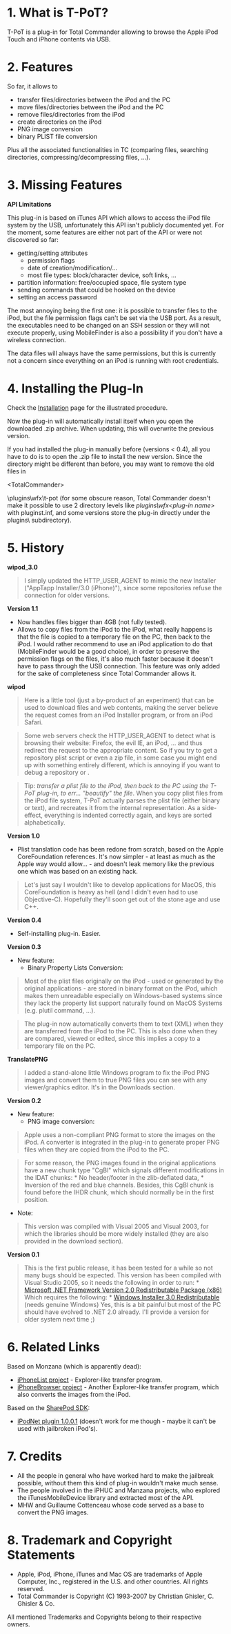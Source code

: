 # 1. What is T-PoT? #

T-PoT is a plug-in for Total Commander allowing to browse the Apple iPod Touch and iPhone contents via USB.

# 2. Features #

So far, it allows to
  * transfer files/directories between the iPod and the PC
  * move files/directories between the iPod and the PC
  * remove files/directories from the iPod
  * create directories on the iPod
  * PNG image conversion
  * binary PLIST file conversion

Plus all the associated functionalities in TC (comparing files, searching directories, compressing/decompressing files, ...).

# 3. Missing Features #

**API Limitations**

This plug-in is based on iTunes API which allows to access the iPod file system by the USB, unfortunately this API isn't publicly documented yet. For the moment, some features are either not part of the API or were not discovered so far:
  * getting/setting attributes
    * permission flags
    * date of creation/modification/...
    * most file types: block/character device, soft links, ...
  * partition information: free/occupied space, file system type
  * sending commands that could be hooked on the device
  * setting an access password

The most annoying being the first one: it is possible to transfer files to the iPod, but the file permission flags can't be set via the USB port. As a result, the executables need to be changed on an SSH session or they will not execute properly, using MobileFinder is also a possibility if you don't have a wireless connection.

The data files will always have the same permissions, but this is currently not a concern since everything on an iPod is running with root credentials.

# 4. Installing the Plug-In #

Check the [Installation](Installation.md) page for the illustrated procedure.

Now the plug-in will automatically install itself when you open the downloaded .zip archive. When updating, this will overwrite the previous version.

If you had installed the plug-in manually before (versions < 0.4), all you have to do is to open the .zip file to install the new version. Since the directory might be different than before, you may want to remove the old files in 

&lt;TotalCommander&gt;

\plugins\wfx\t-pot (for some obscure reason, Total Commander doesn't make it possible to use 2 directory levels like _plugins\wfx\<plug-in name>_ with pluginst.inf, and some versions store the plug-in directly under the plugins\ subdirectory).

# 5. History #

**wipod\_3.0**

> I simply updated the HTTP\_USER\_AGENT to mimic the new Installer ("AppTapp Installer/3.0 (iPhone)"), since some repositories refuse the connection for older versions.

**Version 1.1**

  * Now handles files bigger than 4GB (not fully tested).
  * Allows to copy files from the iPod to the iPod, what really happens is that the file is copied to a temporary file on the PC, then back to the iPod. I would rather recommend to use an iPod application to do that (MobileFinder would be a good choice), in order to preserve the permission flags on the files, it's also much faster because it doesn't have to pass through the USB connection. This feature was only added for the sake of completeness since Total Commander allows it.

**wipod**

> Here is a little tool (just a by-product of an experiment) that can be used to download files and web contents, making the server believe the request comes from an iPod Installer program, or from an iPod Safari.

> Some web servers check the HTTP\_USER\_AGENT to detect what is browsing their website: Firefox, the evil IE, an iPod, ... and thus redirect the request to the appropriate content. So if you try to get a repository plist script or even a zip file, in some case you might end up with something entirely different, which is annoying if you want to debug a repository or <insert other motives here>.

> Tip: _transfer a plist file to the iPod, then back to the PC using the T-PoT plug-in, to err... "beautify" the file_. When you copy plist files from the iPod file system, T-PoT actually parses the plist file (either binary or text), and recreates it from the internal representation. As a side-effect, everything is indented correctly again, and keys are sorted alphabetically.

**Version 1.0**

  * Plist translation code has been redone from scratch, based on the Apple CoreFoundation references. It's now simpler - at least as much as the Apple way would allow... - and doesn't leak memory like the previous one which was based on an existing hack.

> Let's just say I wouldn't like to develop applications for MacOS, this CoreFoundation is heavy as hell (and I didn't even had to use Objective-C). Hopefully they'll soon get out of the stone age and use C++.

**Version 0.4**

  * Self-installing plug-in. Easier.

**Version 0.3**

  * New feature:
    * Binary Property Lists Conversion:

> Most of the plist files originally on the iPod - used or generated by the original applications - are stored in binary format on the iPod, which makes them unreadable especially on Windows-based systems since they lack the property list support naturally found on MacOS Systems (e.g. plutil command, ...).

> The plug-in now automatically converts them to text (XML) when they are transferred from the iPod to the PC. This is also done when they are compared, viewed or edited, since this implies a copy to a temporary file on the PC.

**TranslatePNG**

> I added a stand-alone little Windows program to fix the iPod PNG images and convert them to true PNG files you can see with any viewer/graphics editor. It's in the Downloads section.

**Version 0.2**

  * New feature:
    * PNG image conversion:

> Apple uses a non-compliant PNG format to store the images on the iPod. A converter is integrated in the plug-in to generate proper PNG files when they are copied from the iPod to the PC.

> For some reason, the PNG images found in the original applications have a new chunk type "CgBl" which signals different modifications in the IDAT chunks:
    * No header/footer in the zlib-deflated data,
    * Inversion of the red and blue channels.
> Besides, this CgBl chunk is found before the IHDR chunk, which should normally be in the first position.

  * Note:
> This version was compiled with Visual 2005 and Visual 2003, for which the libraries should be more widely installed (they are also provided in the download section).

**Version 0.1**

> This is the first public release, it has been tested for a while so not many bugs should be expected. This version has been compiled with Visual Studio 2005, so it needs the following in order to run:
    * [Microsoft .NET Framework Version 2.0 Redistributable Package (x86)](http://www.microsoft.com/downloads/details.aspx?FamilyID=0856EACB-4362-4B0D-8EDD-AAB15C5E04F5&displaylang=en)
> Which requires the following:
    * [Windows Installer 3.0 Redistributable](http://www.microsoft.com/downloads/details.aspx?familyid=5FBC5470-B259-4733-A914-A956122E08E8&displaylang=en) (needs genuine Windows)
> Yes, this is a bit painful but most of the PC should have evolved to .NET 2.0 already. I'll provide a version for older system next time ;)

# 6. Related Links #

Based on Monzana (which is apparently dead):
  * [iPhoneList project](http://code.google.com/p/iphonelist/) - Explorer-like transfer program.
  * [iPhoneBrowser project](http://code.google.com/p/iphonebrowser/) - Another Explorer-like transfer program, which also converts the images from the iPod.

Based on the [SharePod SDK](http://www.sturm.net.nz/website.php?Section=iPod+Programs&Page=SharePod+SDK):
  * [iPodNet plugin 1.0.0.1](http://tbeu.totalcmd.net/) (doesn't work for me though - maybe it can't be used with jailbroken iPod's).

# 7. Credits #

  * All the people in general who have worked hard to make the jailbreak possible, without them this kind of plug-in wouldn't make much sense.
  * The people involved in the iPHUC and Manzana projects, who explored the iTunesMobileDevice library and extracted most of the API.
  * MHW and Guillaume Cottenceau whose code served as a base to convert the PNG images.

# 8. Trademark and Copyright Statements #

  * Apple, iPod, iPhone, iTunes and Mac OS are trademarks of Apple Computer, Inc., registered in the U.S. and other countries. All rights reserved.
  * Total Commander is Copyright (C) 1993-2007 by Christian Ghisler, C. Ghisler & Co.

All mentioned Trademarks and Copyrights belong to their respective owners.